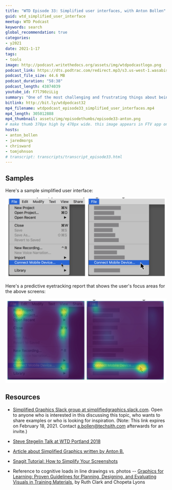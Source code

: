 ```yaml
---
title: "WTD Episode 33: Simplified user interfaces, with Anton Bollen"
guid: wtd_simplified_user_interface
meetup: WTD Podcast
keywords: search
global_recommendation: true
categories:
- y2021
date: 2021-1-17
tags:
- tools
image: http://podcast.writethedocs.org/assets/img/wtdpodcastlogo.png
podcast_link: https://dts.podtrac.com/redirect.mp3/s3.us-west-1.wasabisys.com/writethedocs-podcast/wtdpodcast_episode33_simplified_user_interfaces.mp3
podcast_file_size: 44.6 MB
podcast_duration: "58:38"
podcast_length: 43874039
youtube_id: F7l790ziLig
summary: "One of the most challenging and frustrating things about being a tech writer is managing screenshots in your product documentation. How many times have you needed to take complex screenshots of your product and meticulously marked them up with callouts only to be told that a field has changed and you need to do everything again? It’s so frustrating and demoralizing as a writer because it feels like wasted effort. What if there was a way to create screenshots that could withstand the rapid iterations of a product under development while still conveying valuable meaning to your readers. Today we’re joined by Anton Bollen from TechSmith who explains how we can do this using low-detail screenshots, aka simplified user interfaces, that let you focus your users' attention on just the bits of the interface that matter."
bitlink: http://bit.ly/wtdpodcast32
mp4_filename: wtdpodcast_episode33_simplified_user_interfaces.mp4
mp4_length: 305012888
mp4_thumbnail: assets/img/episodethumbs/episode33-anton.png
# make thumb 378px high by 478px wide. this image appears in FTV app only
hosts:
- anton_bollen
- jaredmorgs
- chrisward
- tomjohnson
# transcript: transcripts/transcript_episode33.html
---
```


## Samples

Here's a sample simplified user interface:

<img src='/assets/img/episode33-suiexample.png' alt='sample simplified user interface' />

Here's a predictive eyetracking report that shows the user's focus areas for the above screens:

<img src='/assets/img/episode33-eyetracking.png' alt='eyetracking study' />


## Resources

* [Simplified Graphics Slack group at simplifiedgraphics.slack.com](https://join.slack.com/t/simplifiedgraphics/shared_invite/zt-854cf16o-WAze1qv~6fjZwTyvnlXFOA). Open to anyone who is interested in this discussing this topic, who wants to share examples or who is looking for inspiration. (Note: This link expires on February 18, 2021. Contact a.bollen@techsith.com afterwards for an invite.)

* [Steve Stegelin Talk at WTD Portland 2018](https://www.writethedocs.org/videos/portland/2018/graphic-content-warning-the-pros-cons-and-alternatives-to-screenshots-steve-stegelin/)

* [Article about Simplified Graphics written by Anton B.](https://www.linkedin.com/pulse/simplified-graphics-meet-new-design-style-technical-anton-bollen/)

* [Snagit Tutorial: How to Simplify Your Screenshots](https://www.techsmith.com/tutorial-snagit-simplify.html)

* Reference to cognitive loads in line drawings vs. photos -- <a href="http://www.amazon.com/Graphics-Learning-Guidelines-Designing-Evaluating/dp/0470547448">Graphics for Learning: Proven Guidelines for Planning, Designing, and Evaluating Visuals in Training Materials</a>, by Ruth Clark and Chopeta Lyons
